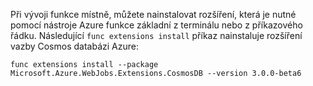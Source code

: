 Při vývoji funkce místně, můžete nainstalovat rozšíření, která je nutné pomocí nástroje Azure funkce základní z terminálu nebo z příkazového řádku. Následující `func extensions install` příkaz nainstaluje rozšíření vazby Cosmos databázi Azure:

```
func extensions install --package Microsoft.Azure.WebJobs.Extensions.CosmosDB --version 3.0.0-beta6 
```
